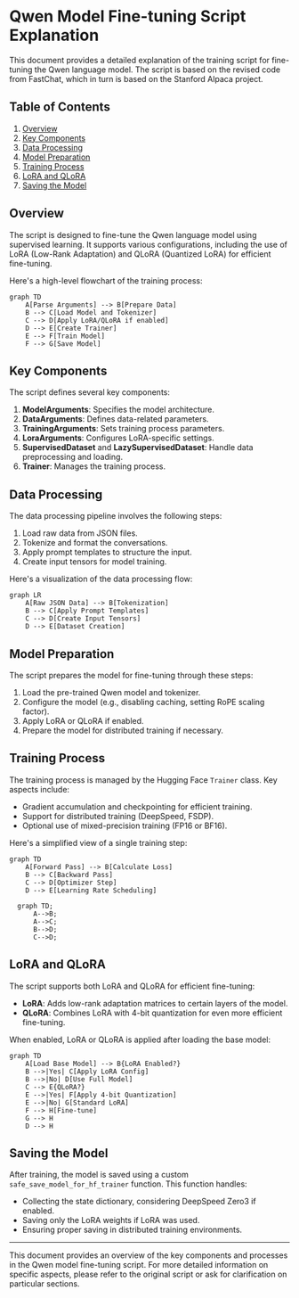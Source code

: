 # Qwen Model Fine-tuning Script Explanation

This document provides a detailed explanation of the training script for fine-tuning the Qwen language model. The script is based on the revised code from FastChat, which in turn is based on the Stanford Alpaca project.

## Table of Contents

1. [Overview](#overview)
2. [Key Components](#key-components)
3. [Data Processing](#data-processing)
4. [Model Preparation](#model-preparation)
5. [Training Process](#training-process)
6. [LoRA and QLoRA](#lora-and-qlora)
7. [Saving the Model](#saving-the-model)

## Overview

The script is designed to fine-tune the Qwen language model using supervised learning. It supports various configurations, including the use of LoRA (Low-Rank Adaptation) and QLoRA (Quantized LoRA) for efficient fine-tuning.

Here's a high-level flowchart of the training process:

```mermaid
graph TD
    A[Parse Arguments] --> B[Prepare Data]
    B --> C[Load Model and Tokenizer]
    C --> D[Apply LoRA/QLoRA if enabled]
    D --> E[Create Trainer]
    E --> F[Train Model]
    F --> G[Save Model]
```

## Key Components

The script defines several key components:

1. **ModelArguments**: Specifies the model architecture.
2. **DataArguments**: Defines data-related parameters.
3. **TrainingArguments**: Sets training process parameters.
4. **LoraArguments**: Configures LoRA-specific settings.
5. **SupervisedDataset** and **LazySupervisedDataset**: Handle data preprocessing and loading.
6. **Trainer**: Manages the training process.

## Data Processing

The data processing pipeline involves the following steps:

1. Load raw data from JSON files.
2. Tokenize and format the conversations.
3. Apply prompt templates to structure the input.
4. Create input tensors for model training.

Here's a visualization of the data processing flow:

```mermaid
graph LR
    A[Raw JSON Data] --> B[Tokenization]
    B --> C[Apply Prompt Templates]
    C --> D[Create Input Tensors]
    D --> E[Dataset Creation]
```

## Model Preparation

The script prepares the model for fine-tuning through these steps:

1. Load the pre-trained Qwen model and tokenizer.
2. Configure the model (e.g., disabling caching, setting RoPE scaling factor).
3. Apply LoRA or QLoRA if enabled.
4. Prepare the model for distributed training if necessary.

## Training Process

The training process is managed by the Hugging Face `Trainer` class. Key aspects include:

- Gradient accumulation and checkpointing for efficient training.
- Support for distributed training (DeepSpeed, FSDP).
- Optional use of mixed-precision training (FP16 or BF16).

Here's a simplified view of a single training step:

```mermaid
graph TD
    A[Forward Pass] --> B[Calculate Loss]
    B --> C[Backward Pass]
    C --> D[Optimizer Step]
    D --> E[Learning Rate Scheduling]
```

```mermaid
  graph TD;
      A-->B;
      A-->C;
      B-->D;
      C-->D;
```




## LoRA and QLoRA

The script supports both LoRA and QLoRA for efficient fine-tuning:

- **LoRA**: Adds low-rank adaptation matrices to certain layers of the model.
- **QLoRA**: Combines LoRA with 4-bit quantization for even more efficient fine-tuning.

When enabled, LoRA or QLoRA is applied after loading the base model:

```mermaid
graph TD
    A[Load Base Model] --> B{LoRA Enabled?}
    B -->|Yes| C[Apply LoRA Config]
    B -->|No| D[Use Full Model]
    C --> E{QLoRA?}
    E -->|Yes| F[Apply 4-bit Quantization]
    E -->|No| G[Standard LoRA]
    F --> H[Fine-tune]
    G --> H
    D --> H
```

## Saving the Model

After training, the model is saved using a custom `safe_save_model_for_hf_trainer` function. This function handles:

- Collecting the state dictionary, considering DeepSpeed Zero3 if enabled.
- Saving only the LoRA weights if LoRA was used.
- Ensuring proper saving in distributed training environments.

---

This document provides an overview of the key components and processes in the Qwen model fine-tuning script. For more detailed information on specific aspects, please refer to the original script or ask for clarification on particular sections.